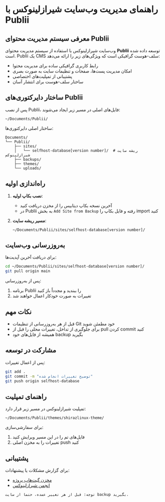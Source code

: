 # راهنمای مدیریت وب‌سایت شیرازلینوکس با Publii

## معرفی سیستم مدیریت محتوای Publii

وب‌سایت شیرازلینوکس با استفاده از سیستم مدیریت محتوای **Publii** توسعه داده شده است. Publii یک CMS سلف-هوست گرافیکی است که ویژگی‌های زیر را ارائه می‌دهد:

- رابط کاربری گرافیکی ساده برای مدیریت محتوا
- امکان مدیریت پست‌ها، صفحات و تنظیمات سایت به صورت بصری
- پشتیبانی از تمپلیت‌های اختصاصی
- ساختار سلف-هوست برای انتشار آسان

## ساختار دایرکتوری‌های Publii

پس از نصب Publii، فایل‌های اصلی در مسیر زیر ایجاد می‌شوند:

```
~/Documents/Publii/
```

ساختار اصلی دایرکتوری‌ها:
```
Documents/
└── Publii/
    ├── sites/
    │   └── selfhost-database[version number]/  # ریشه سایت شیرازلینوکس
    ├── backups/
    ├── themes/
    └── uploads/
```

## راه‌اندازی اولیه

1. **نصب بکاپ اولیه**:
   - آخرین نسخه بکاپ دیتابیس را از مخزن دریافت کنید
   - در Publii به بخش `Add Site from Backup` رفته و فایل بکاپ را import کنید

2. **مسیر ریشه سایت**:
   ```
   ~/Documents/Publii/sites/selfhost-database[version number]/
   ```

## به‌روزرسانی وب‌سایت

برای دریافت آخرین آپدیت‌ها:

```bash
cd ~/Documents/Publii/sites/selfhost-database[version number]/
git pull origin main
```

پس از به‌روزرسانی:
1. برنامه Publii را ببندید و مجدداً باز کنید
2. تغییرات به صورت خودکار اعمال خواهند شد

## نکات مهم

- قبل از هر به‌روزرسانی از تنظیمات Git خود مطمئن شوید
- برای جلوگیری از تداخل، تغییرات محلی را قبل از pull کردن commit کنید
- همیشه از فایل‌های خود backup بگیرید

## مشارکت در توسعه

پس از اعمال تغییرات:

```bash
git add .
git commit -m "توضیح تغییرات انجام شده"
git push origin selfhost-database
```

## راهنمای تمپلیت

تمپلیت شیرازلینوکس در مسیر زیر قرار دارد:
```
~/Documents/Publii/themes/shirazlinux-theme/
```

برای سفارشی‌سازی:
1. فایل‌های تم را در این مسیر ویرایش کنید
2. تغییرات را به مخزن اصلی push کنید

## پشتیبانی

برای گزارش مشکلات یا پیشنهادات:
- [مخزن گیت‌هاب پروژه](https://github.com/shirazlinux/website)
- [انجمن شیرازلینوکس](https://forum.shirazlinux.ir)

```markdown
توجه: قبل از هر تغییر عمده، حتماً از سایت backup بگیرید.
```